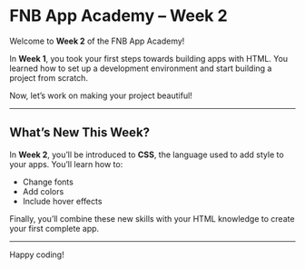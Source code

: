 # FNB App Academy – Week 2

Welcome to **Week 2** of the FNB App Academy!

In **Week 1**, you took your first steps towards building apps with HTML. You learned how to set up a development environment and start building a project from scratch.

Now, let’s work on making your project beautiful!

---

## What’s New This Week?

In **Week 2**, you’ll be introduced to **CSS**, the language used to add style to your apps. You’ll learn how to:

- Change fonts
- Add colors
- Include hover effects

Finally, you’ll combine these new skills with your HTML knowledge to create your first complete app.

---

Happy coding!